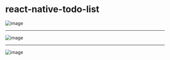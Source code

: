 # react-native-todo-list
![image](https://user-images.githubusercontent.com/66878884/172906728-ae29b1cf-382c-4421-83dd-4005bba76210.png)

<hr>

![image](https://user-images.githubusercontent.com/66878884/172906753-9f1c422e-1fb3-42d3-bfa0-86f72a8332c2.png)

<hr>

![image](https://user-images.githubusercontent.com/66878884/172906849-53c71c6e-f74a-4b97-86a7-71a7121f548a.png)
